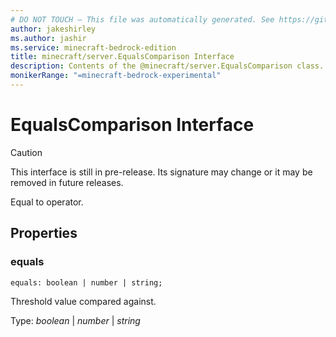 ```yaml
---
# DO NOT TOUCH — This file was automatically generated. See https://github.com/mojang/minecraftapidocsgenerator to modify descriptions, examples, etc.
author: jakeshirley
ms.author: jashir
ms.service: minecraft-bedrock-edition
title: minecraft/server.EqualsComparison Interface
description: Contents of the @minecraft/server.EqualsComparison class.
monikerRange: "=minecraft-bedrock-experimental"
---
```

# EqualsComparison Interface

> [!CAUTION]
> This interface is still in pre-release.  Its signature may change or it may be removed in future releases.

Equal to operator.

## Properties

### **equals**
`equals: boolean | number | string;`

Threshold value compared against.

Type: *boolean* | *number* | *string*

